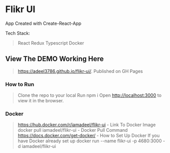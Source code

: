 # Flikr UI

App Created with Create-React-App

Tech Stack:
> React
> Redux
> Typescript
> Docker


## View The DEMO Working Here
> https://adeel3786.github.io/flikr-ui/.
> Published on GH Pages

### How to Run

> Clone the repo to your local
> Run npm i
> Open [http://localhost:3000](http://localhost:3000) to view it in the browser.

### Docker

> https://hub.docker.com/r/iamadeel/flikr-ui - Link To Docker Image
> docker pull iamadeel/flikr-ui - Docker Pull Command
> https://docs.docker.com/get-docker/ - How to Set Up Docker 
> If you have Docker already set up 
  docker run --name flikr-ui -p 4680:3000 -d iamadeel/flikr-ui
